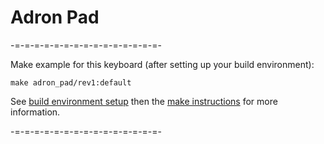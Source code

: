 Adron Pad
===

-=-=-=-=-=-=-=-=-=-=-=-=-=-=-=-

Make example for this keyboard (after setting up your build environment):

    make adron_pad/rev1:default

See [build environment setup](https://docs.qmk.fm/#/getting_started_build_tools) then the [make instructions](https://docs.qmk.fm/#/getting_started_make_guide) for more information.

-=-=-=-=-=-=-=-=-=-=-=-=-=-=-=-